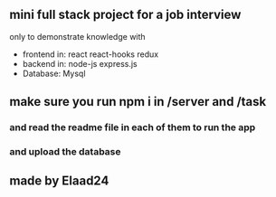 ## mini full stack project for a job interview

only to demonstrate knowledge with

- frontend in: react react-hooks redux
- backend in: node-js express.js
- Database: Mysql

## make sure you run npm i in /server and /task

### and read the readme file in each of them to run the app

### and upload the database

## made by Elaad24
